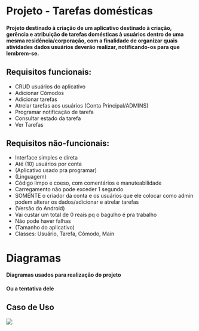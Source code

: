 # Projeto - Tarefas domésticas
#### Projeto destinado à criação de um aplicativo destinado à criação, gerência e atribuição de tarefas domésticas à usuários dentro de uma mesma residência/corporação, com a finalidade de organizar quais atividades dados usuários deverão realizar, notificando-os para que lembrem-se.
## Requisitos funcionais:
- CRUD usuários do aplicativo
- Adicionar Cômodos
- Adicionar tarefas
- Atrelar tarefas aos usuários (Conta Principal/ADMINS)
- Programar notificação de tarefa
- Consultar estado da tarefa
- Ver Tarefas

## Requisitos não-funcionais:
- Interface simples e direta
- Até (10) usuários por conta
- (Aplicativo usado pra programar)
- (Linguagem)
- Código limpo e coeso, com comentários e manuteabilidade
- Carregamento não pode exceder 1 segundo
- SOMENTE o criador da conta e os usuários que ele colocar como admin podem alterar os dados/adicionar e atrelar tarefas
- (Versão do Android)
- Vai custar um total de 0 reais pq o bagulho é pra trabalho
- Não pode haver falhas
- (Tamanho do aplicativo)
- Classes: Usuário, Tarefa, Cômodo, Main

# Diagramas
#### Diagramas usados para realização do projeto
#### Ou a tentativa dele
## Caso de Uso
<img src="https://github.com/deveju/tarefas-domesticas/assets/117952692/0ded3ab4-1141-4e4d-bc5b-59604f45f2f6"></img>
